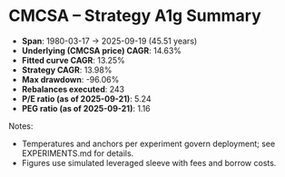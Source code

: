 # CMCSA – Strategy A1g Summary

- **Span**: 1980-03-17 → 2025-09-19 (45.51 years)
- **Underlying (CMCSA price) CAGR**: 14.63%
- **Fitted curve CAGR**: 13.25%
- **Strategy CAGR**: 13.98%
- **Max drawdown**: -96.06%
- **Rebalances executed**: 243
- **P/E ratio (as of 2025-09-21)**: 5.24
- **PEG ratio (as of 2025-09-21)**: 1.16

Notes:

- Temperatures and anchors per experiment govern deployment; see EXPERIMENTS.md for details.
- Figures use simulated leveraged sleeve with fees and borrow costs.

